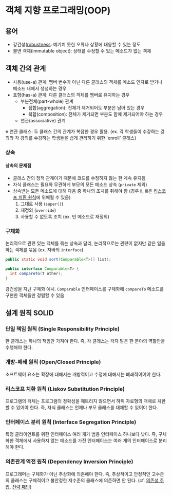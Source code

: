 # 객체 지향 프로그래밍(OOP)

## 용어

- 강건성([robustness](https://en.wikipedia.org/wiki/Robustness_(computer_science)): 예기치 못한 오류나 상황에 대응할 수 있는 정도
- 불변 객체(immutable object): 상태를 수정할 수 있는 메소드가 없는 객체

## 객체 간의 관계

- 사용(use-a) 관계: 멤버 변수가 아닌 다른 클래스의 객체를 메소드 인자로 받거나 메소드 내에서 생성하는 경우
- 포함(has-a) 관계: 다른 클래스의 객체를 멤버로 유지하는 경우
  - 부분전체(part-whole) 관계
    - 집합(aggregation): 전체가 제거되어도 부분은 남아 있는 경우
	- 복합(composition): 전체가 제거되면 부분도 함께 제거되어야 하는 경우
  - 연관(associative) 관계

※ 연관 클래스: 두 클래스 간의 관계가 복잡한 경우 활용. (ex. 각 학생들이 수강하는 강의와 각 강의를 수강하는 학생들을 쉽게 관리하기 위한 'enroll' 클래스)

### 상속

#### 상속의 문제점

- 클래스 간의 정적 관계이기 때문에 코드를 수정하지 않는 한 계속 유지됨
- 자식 클래스는 필요와 무관하게 부모의 모든 메소드 상속 (`private` 제외)
- 상속받는 모든 메소드에 대해 다음 중 하나의 조치를 취해야 함 (경우 ii, iii은 [리스코프 치환 원칙](https://ko.wikipedia.org/wiki/%EB%A6%AC%EC%8A%A4%EC%BD%94%ED%94%84_%EC%B9%98%ED%99%98_%EC%9B%90%EC%B9%99)에 위배될 수 있음)
  1. 그대로 사용 (`super()`)
  1. 재정의 (`override`)
  1. 사용할 수 없도록 조치 (ex. 빈 메소드로 재정의)

### 구체화

논리적으로 관련 있는 객체를 묶는 상속과 달리, 논리적으로는 관련이 없지만 같은 일을 하는 객체를 묶음 (ex. 자바의 `interface`)

```java
public static void sort(Comparable<T>[] list);
```

```java
public interface Comparable<T> {
  int compareTo(T other);
}
```

강건성을 지닌 구체화 예시. `Comparable` 인터페이스를 구체화해 `compareTo` 메소드를 구현한 객체들만 정렬할 수 있음

## 설계 원칙 SOLID

### 단일 책임 원칙 (Single Responsibility Principle)

한 클래스는 하나의 책임만 가져야 한다. 즉, 각 클래스는 각자 맡은 한 분야의 역할만을 수행해야 한다.

### 개방-폐쇄 원칙 (Open/Closed Principle)

소프트웨어 요소는 확장에 대해서는 개방적이고 수정에 대해서는 폐쇄적이어야 한다.

### 리스코프 치환 원칙 (Liskov Substitution Principle)

프로그램의 객체는 프로그램의 정확성을 깨트리지 않으면서 하위 자료형의 객체로 치환할 수 있어야 한다. 즉, 자식 클래스는 언제나 부모 클래스를 대체할 수 있어야 한다.

### 인터페이스 분리 원칙 (Interface Segregation Principle)

특정 클라이언트를 위한 인터페이스 여러 개가 범용 인터페이스 하나보다 낫다. 즉, 구체화한 객체에서 사용하지 않는 메소드를 가진 인터페이스는 여러 개의 인터페이스로 분리해야 한다.

### 의존관계 역전 원칙 (Dependency Inversion Principle)

프로그래머는 구체화가 아닌 추상화에 의존해야 한다. 즉, 추상적이고 안정적인 고수준의 클래스는 구체적이고 불안정한 저수준의 클래스에 의존하면 안 된다. (cf. [의존성 주입](https://ko.wikipedia.org/wiki/%EC%9D%98%EC%A1%B4%EC%84%B1_%EC%A3%BC%EC%9E%85), [전략 패턴](https://ko.wikipedia.org/wiki/%EC%A0%84%EB%9E%B5_%ED%8C%A8%ED%84%B4))
